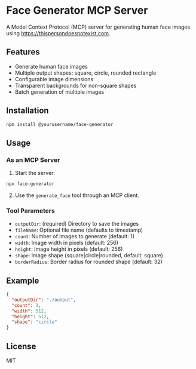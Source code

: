 # Face Generator MCP Server

A Model Context Protocol (MCP) server for generating human face images using https://thispersondoesnotexist.com.

## Features

- Generate human face images
- Multiple output shapes: square, circle, rounded rectangle
- Configurable image dimensions
- Transparent backgrounds for non-square shapes
- Batch generation of multiple images

## Installation

```bash
npm install @yourusername/face-generator
```

## Usage

### As an MCP Server

1. Start the server:
```bash
npx face-generator
```

2. Use the `generate_face` tool through an MCP client.

### Tool Parameters

- `outputDir`: (required) Directory to save the images
- `fileName`: Optional file name (defaults to timestamp)
- `count`: Number of images to generate (default: 1)
- `width`: Image width in pixels (default: 256)
- `height`: Image height in pixels (default: 256)
- `shape`: Image shape (square|circle|rounded, default: square)
- `borderRadius`: Border radius for rounded shape (default: 32)

## Example

```json
{
  "outputDir": "./output",
  "count": 3,
  "width": 512,
  "height": 512,
  "shape": "circle"
}
```

## License

MIT
